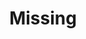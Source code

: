 ---
title: "Missing"
year: 1982
rating: 3.5
stars: "★★★½"
rewatched: false
permalink: "missing"
watched_on: 2024-04-07
---